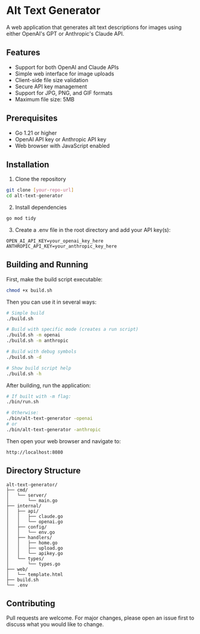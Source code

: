 # Alt Text Generator

A web application that generates alt text descriptions for images using either OpenAI's GPT or Anthropic's Claude API.

## Features

- Support for both OpenAI and Claude APIs
- Simple web interface for image uploads
- Client-side file size validation
- Secure API key management
- Support for JPG, PNG, and GIF formats
- Maximum file size: 5MB

## Prerequisites

- Go 1.21 or higher
- OpenAI API key or Anthropic API key
- Web browser with JavaScript enabled

## Installation

1. Clone the repository
```bash
git clone [your-repo-url]
cd alt-text-generator
```

2. Install dependencies
```bash
go mod tidy
```

3. Create a .env file in the root directory and add your API key(s):
```env
OPEN_AI_API_KEY=your_openai_key_here
ANTHROPIC_API_KEY=your_anthropic_key_here
```

## Building and Running

First, make the build script executable:
```bash
chmod +x build.sh
```

Then you can use it in several ways:

```bash
# Simple build
./build.sh

# Build with specific mode (creates a run script)
./build.sh -m openai
./build.sh -m anthropic

# Build with debug symbols
./build.sh -d

# Show build script help
./build.sh -h
```

After building, run the application:

```bash
# If built with -m flag:
./bin/run.sh

# Otherwise:
./bin/alt-text-generator -openai
# or
./bin/alt-text-generator -anthropic
```

Then open your web browser and navigate to:
```
http://localhost:8080
```

## Directory Structure

```
alt-text-generator/
├── cmd/
│   └── server/
│       └── main.go
├── internal/
│   ├── api/
│   │   ├── claude.go
│   │   └── openai.go
│   ├── config/
│   │   └── env.go
│   ├── handlers/
│   │   ├── home.go
│   │   ├── upload.go
│   │   └── apikey.go
│   └── types/
│       └── types.go
├── web/
│   └── template.html
├── build.sh
└── .env
```

## Contributing

Pull requests are welcome. For major changes, please open an issue first to discuss what you would like to change.

